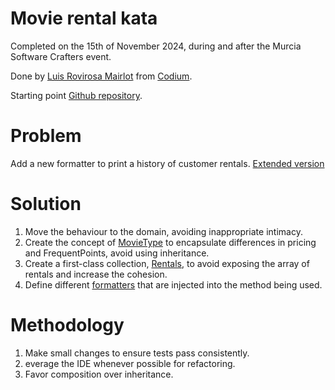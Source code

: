 # Movie rental kata
Completed on the 15th of November 2024, during and after the Murcia Software Crafters event.

Done by [Luis Rovirosa Mairlot](https://www.linkedin.com/in/luisrovirosa/) from [Codium](https://www.codium.team/).

Starting point [Github repository](https://github.com/SoftwareCraftersMurcia/movie-rental).

# Problem
Add a new formatter to print a history of customer rentals.
[Extended version](https://github.com/SoftwareCraftersMurcia/movie-rental/blob/main/README.md)

# Solution
1. Move the behaviour to the domain, avoiding inappropriate intimacy.
2. Create the concept of [MovieType](src/movieType/movieType.ts) to encapsulate differences in pricing and FrequentPoints, avoid using inheritance.
3. Create a first-class collection, [Rentals](src/rentals.ts), to avoid exposing the array of rentals and increase the cohesion.
4. Define different [formatters](src/formatter) that are injected into the method being used.

# Methodology
1. Make small changes to ensure tests pass consistently.
2. everage the IDE whenever possible for refactoring.
3. Favor composition over inheritance.